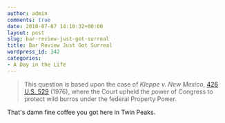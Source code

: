 ```yaml
---
author: admin
comments: true
date: 2010-07-07 14:10:32+00:00
layout: post
slug: bar-review-just-got-surreal
title: Bar Review Just Got Surreal
wordpress_id: 342
categories:
- A Day in the Life
---
```


> This question is based upon the case of _Kleppe v. New Mexico_, [426 U.S. 529](http://supreme.justia.com/us/426/529/) (1976), where the Court upheld the power of Congress to protect wild burros under the federal Property Power.

That's damn fine coffee you got here in Twin Peaks.
